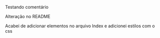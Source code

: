 Testando comentário

Alteração no README

Acabei de adicionar elementos no arquivo Index e adicionei estilos com o css